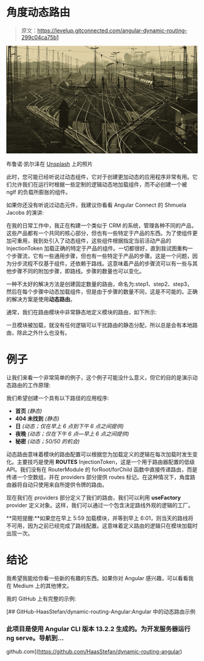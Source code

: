 # 角度动态路由

> 原文：<https://levelup.gitconnected.com/angular-dynamic-routing-299c04ca75b1>

![](img/490dc054b1dbc4ed40f19db4080ad29b.png)

布鲁诺·凯尔泽在 [Unsplash](https://unsplash.com?utm_source=medium&utm_medium=referral) 上的照片

此时，您可能已经听说过动态组件，它对于创建更加动态的应用程序非常有用。它们允许我们在运行时根据一些定制的逻辑动态地加载组件，而不必创建一个被 ngIf 的负载所膨胀的组件。

如果你还没有听说过动态元件，我建议你看看 Angular Connect 的 Shmuela Jacobs 的演讲:

在我的日常工作中，我正在构建一个类似于 CRM 的系统，管理各种不同的产品，这些产品都有一个共同的核心部分，但也有一些特定于产品的东西。为了使组件更加可重用，我到处引入了动态组件，这些组件根据指定当前活动产品的 InjectionToken 加载正确的特定于产品的组件。一切都很好，直到我试图重构一个步骤流，它有一些通用步骤，但也有一些特定于产品的步骤。这是一个问题，因为分步流程不仅基于组件，还依赖于路线。这意味着产品的步骤流可以有一些与其他步骤不同的附加步骤，即路线。步骤的数量也可以变化。

一种不太好的解决方法是创建固定数量的路由，命名为:step1、step2、step3，然后在每个步骤中动态加载组件，但是由于步骤的数量不同，这是不可能的。正确的解决方案是使用**动态路由**。

通常，我们在路由模块中非常静态地定义模块的路由，如下所示:

一旦模块被加载，就没有任何逻辑可以干扰路由的静态分配，所以总是会有本地路由，除此之外什么也没有。

# 例子

让我们来看一个非常简单的例子，这个例子可能没什么意义，但它的目的是演示动态路由的工作原理:

我们希望创建一个具有以下路径的应用程序:

*   **首页** *(静态)*
*   **404 未找到** *(静态)*
*   **日** *(动态；仅在早上 6 点到下午 6 点之间提供)*
*   **夜晚** *(动态；仅在下午 6 点—早上 6 点之间提供)*
*   **秘密** *(动态；50/50 的机会)*

动态路由意味着模块的路由配置可以根据您为加载定义的逻辑在每次加载时发生变化。主要技巧是使用 **ROUTES** InjectionToken，这是一个用于路由器配置的低级 API。我们没有在 RouterModule 的 forRoot/forChild 函数中直接传递路由，而是传递一个空数组，并在 providers 部分提供 routes 标记。在这种情况下，角度路由器将自动只使用来自所提供令牌的路由。

现在我们在 providers 部分定义了我们的路由，我们可以利用 **useFactory** provider 定义对象。这样，我们可以通过一个包含决定路线外观的逻辑的工厂。

**简短提醒:**如果您在早上 5:59 加载模块，并等到早上 6:01，则当天的路线将不可用，因为之前已经完成了路线配置。这意味着定义路由的逻辑只在模块加载时出现一次。

# 结论

我希望我能给你看一些新的有趣的东西。如果你对 Angular 感兴趣，可以看看我在 Medium 上的其他博文。

我的 GitHub 上有完整的示例:

[](https://github.com/HaasStefan/dynamic-routing-angular) [## GitHub-HaasStefan/dynamic-routing-Angular:Angular 中的动态路由示例

### 此项目是使用 Angular CLI 版本 13.2.2 生成的。为开发服务器运行 ng serve。导航到…

github.com](https://github.com/HaasStefan/dynamic-routing-angular)